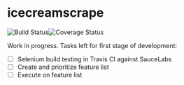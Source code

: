 # icecreamscrape
![Build Status](https://travis-ci.org/kdwatt15/ice-cream-scrape.svg?branch=master)![Coverage Status](https://coveralls.io/github/kdwatt15/ice-cream-scrape?branch=master)

Work in progress. Tasks left for first stage of development:
- [ ] Selenium build testing in Travis CI against SauceLabs
- [ ] Create and prioritize feature list
- [ ] Execute on feature list
